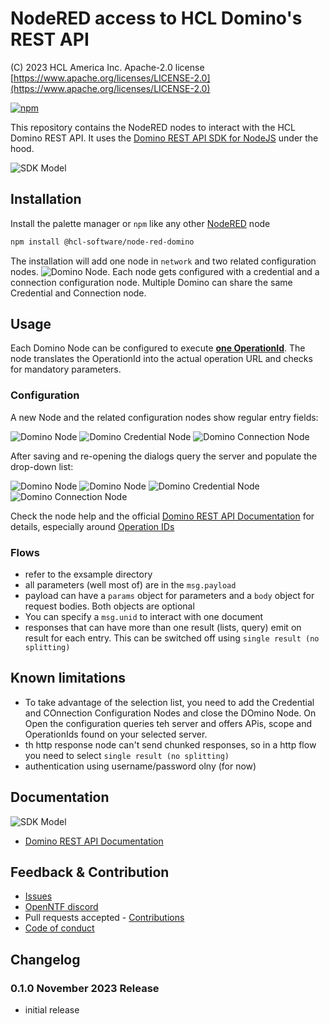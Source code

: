 # NodeRED access to HCL Domino's REST API

(C) 2023 HCL America Inc. Apache-2.0 license [https://www.apache.org/licenses/LICENSE-2.0](https://www.apache.org/licenses/LICENSE-2.0)

[![npm](https://nodei.co/npm/@hcl-software/node-red-domino.png)](https://www.npmjs.com/package/@hcl-software/node-red-domino)

This repository contains the NodeRED nodes to interact with the HCL Domino REST API. It uses the [Domino REST API SDK for NodeJS](https://github.com/HCL-TECH-SOFTWARE/domino-rest-sdk-node) under the hood.

![SDK Model](img/dominored.png)

## Installation

Install the palette manager or `npm` like any other [NodeRED](https://nodered.org/) node

```bash
npm install @hcl-software/node-red-domino
```

The installation will add one node in `network` and two related configuration nodes.
![Domino Node](img/dominonode.png). Each node gets configured with a credential and a connection configuration node. Multiple Domino can share the same Credential and Connection node.

## Usage

Each Domino Node can be configured to execute [**one OperationId**](https://opensource.hcltechsw.com/Domino-rest-api/topicguides/howkeepworks.html?h=operationid). The node translates the OperationId into the actual operation URL and checks for mandatory parameters.

### Configuration

A new Node and the related configuration nodes show regular entry fields:

![Domino Node](img/EmptyDOminoNode.png)
![Domino Credential Node](img/EmptyCredentialsNode.png)
![Domino Connection Node](img/EmptyConnectionNode.png)

After saving and re-opening the dialogs query the server and populate the drop-down list:

![Domino Node](img/FullDominoNode.png)
![Domino Node](img/FullDominoNode2.png)
![Domino Credential Node](img/FullCredentialsNode.png)
![Domino Connection Node](img/FullConnectionNode.png)

Check the node help and the official [Domino REST API Documentation](https://opensource.hcltechsw.com/Domino-rest-api/) for details, especially around [Operation IDs](https://opensource.hcltechsw.com/Domino-rest-api/references/openapidefinitions.html)

### Flows

- refer to the exsample directory
- all parameters (well most of) are in the `msg.payload`
- payload can have a `params` object for parameters and a `body` object for request bodies. Both objects are optional
- You can specify a `msg.unid` to interact with one document
- responses that can have more than one result (lists, query) emit on result for each entry. This can be switched off using `single result (no splitting)`

## Known limitations

- To take advantage of the selection list, you need to add the Credential and COnnection Configuration Nodes and close the DOmino Node. On Open the configuration queries teh server and offers APis, scope and OperationIds found on your selected server.
- th http response node can't send chunked responses, so in a http flow you need to select `single result (no splitting)`
- authentication using username/password olny (for now)

## Documentation

![SDK Model](sdk-model.png)

- [Domino REST API Documentation](https://opensource.hcltechsw.com/Domino-rest-api/)

## Feedback & Contribution

- [Issues](https://github.com/HCL-TECH-SOFTWARE/domino-rest-sdk-nodered/issues)
- [OpenNTF discord](https://discord.com/invite/jmRHpDRnH4)
- Pull requests accepted - [Contributions](CONTRIBUTING.md)
- [Code of conduct](CODE_OF_CONDUCT.md)

## Changelog

### 0.1.0 November 2023 Release

- initial release
